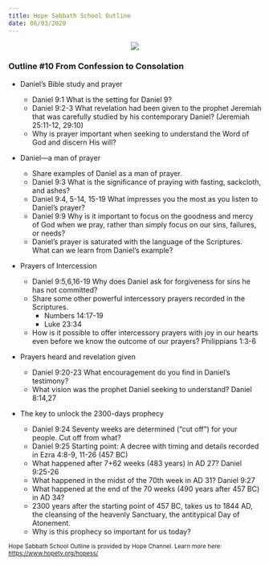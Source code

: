 ```yaml
---
title: Hope Sabbath School Outline
date: 06/03/2020
---
```


<center><img src="https://sabbath-school.adventech.io/api/v1/images/misc/hope-ss-logo.jpg" /></center>

### Outline #10 From Confession to Consolation

*  Daniel’s Bible study and prayer
	* Daniel 9:1 What is the setting for Daniel 9?
	* Daniel 9:2-3 What revelation had been given to the prophet Jeremiah that was carefully studied by his contemporary Daniel? (Jeremiah 25:11-12, 29:10)
	* Why is prayer important when seeking to understand the Word of God and discern His will?

*  Daniel—a man of prayer
	* Share examples of Daniel as a man of prayer.
	* Daniel 9:3 What is the significance of praying with fasting, sackcloth, and ashes?
	* Daniel 9:4, 5-14, 15-19 What impresses you the most as you listen to Daniel’s prayer?
	* Daniel 9:9 Why is it important to focus on the goodness and mercy of God when we pray, rather than simply focus on our sins, failures, or needs?
	* Daniel’s prayer is saturated with the language of the Scriptures.  What can we learn from Daniel’s example?

*  Prayers of Intercession
	* Daniel 9:5,6,16-19 Why does Daniel ask for forgiveness for sins he has not committed?
	* Share some other powerful intercessory prayers recorded in the Scriptures.
		* Numbers 14:17-19
		* Luke 23:34
	* How is it possible to offer intercessory prayers with joy in our hearts even before we know the outcome of our prayers? Philippians 1:3-6

*  Prayers heard and revelation given
	* Daniel 9:20-23 What encouragement do you find in Daniel’s testimony?
	* What vision was the prophet Daniel seeking to understand?  Daniel 8:14,27

*  The key to unlock the 2300-days prophecy
	* Daniel 9:24 Seventy weeks are determined (“cut off”) for your people.  Cut off from what?
	* Daniel 9:25 Starting point: A decree with timing and details recorded in Ezra 4:8-9, 11-26 (457 BC)
	* What happened after 7+62 weeks (483 years) in AD 27? Daniel 9:25-26
	* What happened in the midst of the 70th week in AD 31? Daniel 9:27
	* What happened at the end of the 70 weeks (490 years after 457 BC) in AD 34?
	* 2300 years after the starting point of 457 BC, takes us to 1844 AD, the cleansing of the heavenly Sanctuary, the antitypical Day of Atonement.
	* Why is this prophecy so important for us today?


<small>Hope Sabbath School Outline is provided by Hope Channel. Learn more here: https://www.hopetv.org/hopess/</small>